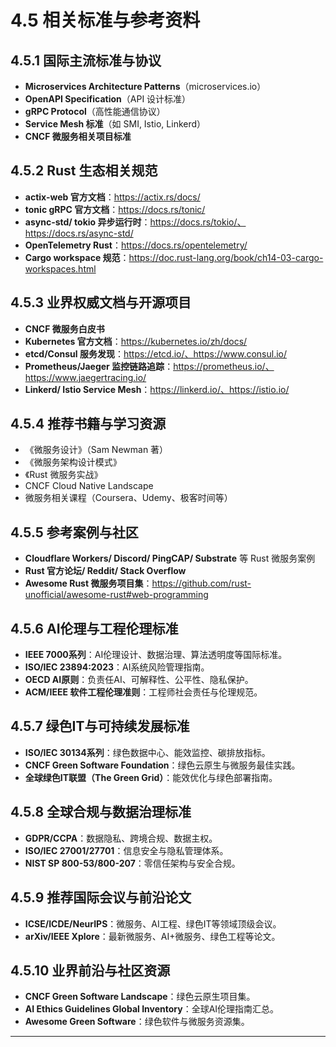 # 4.5 相关标准与参考资料

## 4.5.1 国际主流标准与协议

- **Microservices Architecture Patterns**（microservices.io）
- **OpenAPI Specification**（API 设计标准）
- **gRPC Protocol**（高性能通信协议）
- **Service Mesh 标准**（如 SMI, Istio, Linkerd）
- **CNCF 微服务相关项目标准**

## 4.5.2 Rust 生态相关规范

- **actix-web 官方文档**：<https://actix.rs/docs/>
- **tonic gRPC 官方文档**：<https://docs.rs/tonic/>
- **async-std/ tokio 异步运行时**：<https://docs.rs/tokio/、https://docs.rs/async-std/>
- **OpenTelemetry Rust**：<https://docs.rs/opentelemetry/>
- **Cargo workspace 规范**：<https://doc.rust-lang.org/book/ch14-03-cargo-workspaces.html>

## 4.5.3 业界权威文档与开源项目

- **CNCF 微服务白皮书**
- **Kubernetes 官方文档**：<https://kubernetes.io/zh/docs/>
- **etcd/Consul 服务发现**：<https://etcd.io/、https://www.consul.io/>
- **Prometheus/Jaeger 监控链路追踪**：<https://prometheus.io/、https://www.jaegertracing.io/>
- **Linkerd/ Istio Service Mesh**：<https://linkerd.io/、https://istio.io/>

## 4.5.4 推荐书籍与学习资源

- 《微服务设计》（Sam Newman 著）
- 《微服务架构设计模式》
- 《Rust 微服务实战》
- CNCF Cloud Native Landscape
- 微服务相关课程（Coursera、Udemy、极客时间等）

## 4.5.5 参考案例与社区

- **Cloudflare Workers/ Discord/ PingCAP/ Substrate** 等 Rust 微服务案例
- **Rust 官方论坛/ Reddit/ Stack Overflow**
- **Awesome Rust 微服务项目集**：<https://github.com/rust-unofficial/awesome-rust#web-programming>

## 4.5.6 AI伦理与工程伦理标准

- **IEEE 7000系列**：AI伦理设计、数据治理、算法透明度等国际标准。
- **ISO/IEC 23894:2023**：AI系统风险管理指南。
- **OECD AI原则**：负责任AI、可解释性、公平性、隐私保护。
- **ACM/IEEE 软件工程伦理准则**：工程师社会责任与伦理规范。

## 4.5.7 绿色IT与可持续发展标准

- **ISO/IEC 30134系列**：绿色数据中心、能效监控、碳排放指标。
- **CNCF Green Software Foundation**：绿色云原生与微服务最佳实践。
- **全球绿色IT联盟（The Green Grid）**：能效优化与绿色部署指南。

## 4.5.8 全球合规与数据治理标准

- **GDPR/CCPA**：数据隐私、跨境合规、数据主权。
- **ISO/IEC 27001/27701**：信息安全与隐私管理体系。
- **NIST SP 800-53/800-207**：零信任架构与安全合规。

## 4.5.9 推荐国际会议与前沿论文

- **ICSE/ICDE/NeurIPS**：微服务、AI工程、绿色IT等领域顶级会议。
- **arXiv/IEEE Xplore**：最新微服务、AI+微服务、绿色工程等论文。

## 4.5.10 业界前沿与社区资源

- **CNCF Green Software Landscape**：绿色云原生项目集。
- **AI Ethics Guidelines Global Inventory**：全球AI伦理指南汇总。
- **Awesome Green Software**：绿色软件与微服务资源集。

---
